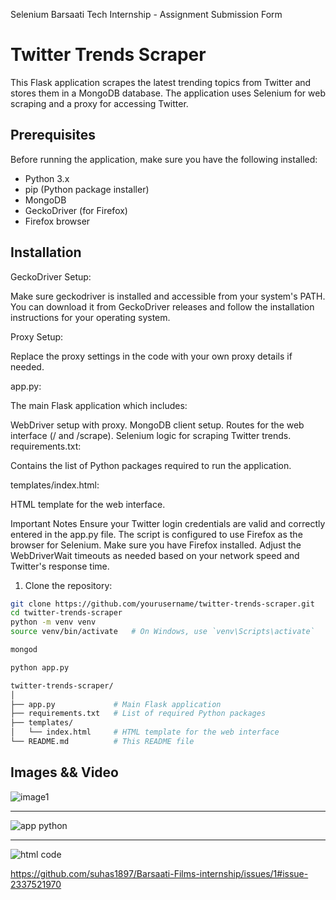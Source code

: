 Selenium Barsaati Tech Internship - Assignment Submission Form

# Twitter Trends Scraper

This Flask application scrapes the latest trending topics from Twitter and stores them in a MongoDB database. The application uses Selenium for web scraping and a proxy for accessing Twitter.

## Prerequisites

Before running the application, make sure you have the following installed:

- Python 3.x
- pip (Python package installer)
- MongoDB
- GeckoDriver (for Firefox)
- Firefox browser

## Installation


GeckoDriver Setup:

Make sure geckodriver is installed and accessible from your system's PATH. You can download it from GeckoDriver releases and follow the installation instructions for your operating system.

Proxy Setup:

Replace the proxy settings in the code with your own proxy details if needed.


app.py:

The main Flask application which includes:

WebDriver setup with proxy.
MongoDB client setup.
Routes for the web interface (/ and /scrape).
Selenium logic for scraping Twitter trends.
requirements.txt:

Contains the list of Python packages required to run the application.

templates/index.html:

HTML template for the web interface.

Important Notes
Ensure your Twitter login credentials are valid and correctly entered in the app.py file.
The script is configured to use Firefox as the browser for Selenium. Make sure you have Firefox installed.
Adjust the WebDriverWait timeouts as needed based on your network speed and Twitter's response time.




1. Clone the repository:

```bash
git clone https://github.com/yourusername/twitter-trends-scraper.git
cd twitter-trends-scraper
python -m venv venv
source venv/bin/activate   # On Windows, use `venv\Scripts\activate`

mongod

python app.py

twitter-trends-scraper/
│
├── app.py             # Main Flask application
├── requirements.txt   # List of required Python packages
├── templates/
│   └── index.html     # HTML template for the web interface
└── README.md          # This README file

```

## Images && Video



![image1](https://github.com/suhas1897/Barsaati-Films-internship/assets/170518948/847a68e9-acd4-47de-8f51-2389c8b84dfb)

****
![app python](https://github.com/suhas1897/Barsaati-Films-internship/assets/170518948/558bd7c4-4d2a-40a0-96fa-4baae30b7198)

****

![html code](https://github.com/suhas1897/Barsaati-Films-internship/assets/170518948/259d99c4-c72e-4bd5-bb8f-34b77b9eae49)



https://github.com/suhas1897/Barsaati-Films-internship/issues/1#issue-2337521970

